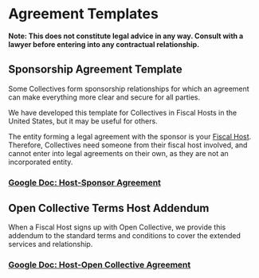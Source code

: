 # Agreement Templates

**Note: This does not constitute legal advice in any way. Consult with a lawyer before entering into any contractual relationship.**

## Sponsorship Agreement Template

Some Collectives form sponsorship relationships for which an agreement can make everything more clear and secure for all parties.

We have developed this template for Collectives in Fiscal Hosts in the United States, but it may be useful for others.

The entity forming a legal agreement with the sponsor is your [Fiscal Host](fiscal-hosts.md). Therefore, Collectives need someone from their fiscal host involved, and cannot enter into legal agreements on their own, as they are not an incorporated entity.

### [Google Doc: Host-Sponsor Agreement](https://docs.google.com/document/d/1XpvL_xvihB3T9CHf7dzqmCfb7nMxpPR2zhtnmiRyPaU/copy)

## Open Collective Terms Host Addendum

When a Fiscal Host signs up with Open Collective, we provide this addendum to the standard terms and conditions to cover the extended services and relationship.

### [Google Doc: Host-Open Collective Agreement](https://docs.google.com/document/d/1zID7rcWhJ-2ENzL8PoT2iUPgMJPy5yvOO-ACUUW66lw/copy)

